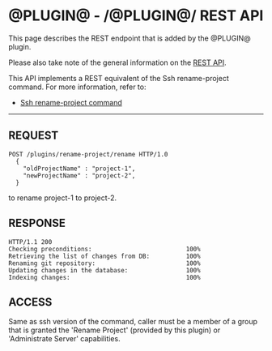 @PLUGIN@ - /@PLUGIN@/ REST API
===================================

This page describes the REST endpoint that is added by the @PLUGIN@
plugin.

Please also take note of the general information on the
[REST API](../../../Documentation/rest-api.html).

This API implements a REST equivalent of the Ssh rename-project command.
For more information, refer to:
* [Ssh rename-project command](cmd-rename.md)
------------------------------------------

REQUEST
-------
```
POST /plugins/rename-project/rename HTTP/1.0
  {
    "oldProjectName" : "project-1",
    "newProjectName" : "project-2",
  }
```
to rename project-1 to project-2.

RESPONSE
--------
```
HTTP/1.1 200
Checking preconditions:                          100%
Retrieving the list of changes from DB:          100%
Renaming git repository:                         100%
Updating changes in the database:                100%
Indexing changes:                                100%
```

ACCESS
------
Same as ssh version of the command, caller must be a member of a group that is granted the
'Rename Project' (provided by this plugin) or 'Administrate Server' capabilities.